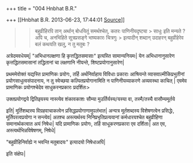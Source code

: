 +++
title = "004 Hnbhat B.R."

+++
[[Hnbhat B.R.	2013-06-23, 17:44:01 [Source](https://groups.google.com/g/samskrita/c/8SFHW8s3P9M)]]



> 
> > बहुव्रीहिरपि तान् अर्थान् बोधयितुं समर्थश्चेत्, कतरः पाणिनीयदृष्ट्या > साधुः इति मन्यते ? अपि च, अनभिहिते सूत्रप्रसङ्गे भाष्यकारः चित्रगुः > इत्यादीन् शब्दान् उदाहरन् बहुव्रीहेरेव बलं कथयति खलु, न तु मतुबः ?  
> > 
> >   
> > 
> > 

  

अत्रेदमवधेयम्\| "अभिधानलक्षणा हि कृत्तद्धितसमासाः" इत्यस्ति सामान्यनियमः\| येन अभिधानानुसारेण कृत्तद्धितसमासानां तद्धितानां चा लक्षणानि नीयन्ते, शिष्टप्रयोगानुसारेण\|

  

प्रथममेवोक्तं यद्यस्ति प्रामाणिकः प्रयोगः, तर्हि अर्थनिर्वाहाय विविधाः प्रकाराः आश्रियन्ते व्यासवाल्मीकिप्रभुतीनां प्रयोगसाधुत्वसंपादनाय, न तु स्वेच्छया कल्पितप्रयोगानामिति न पाणिनीयव्याकरणे अव्यवस्था काचित् \| एवमेव प्रामाणिकः प्रयोगश्चेदेव साधुकरनप्रकारः प्रदर्शितः>

  

उक्तप्रयोगद्वये द्वितिइयस्य नास्त्येव शंकावकाशः सौम्या मुउर्तिर्यस्य/यस्या वा, तस्मै/तस्यै वासौम्यमूर्तये

इति\| मूर्तिशब्दस्य विग्रहवाचाकत्वेन प्रसिद्धप्रयोगाणामुपलंभात\| अन्यत्र मूर्तशब्दस्य विशेषणत्वेन प्रसिद्धेः, मूर्तिपरत्वप्रयोगा न सन्त्येव\| अतश्च अस्त्यर्थस्य निनिप्रभृतिप्रत्ययानां कर्मधारयश्चेत बहुव्रीहिणा समानार्थकत्वात अयं निषेधः\| यदि प्रामाणिकः प्रयोगः, तर्हि साधूकरणप्रकारा एव दर्शिताः\| अत एव, अस्त्यर्थभिन्नविषेषणम्, निषेधे\|

  

"बहुव्रीहिनिर्वाह्ये न भवन्ति मतुबादयः" इत्यादयो निषेधाअपि\|

  

इति संक्षेपः\|

